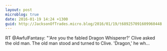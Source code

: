 ```yaml
---
layout: post
microblog: true
date: 2016-01-19 14:24 +1300
guid: http://JacksonOfTrades.micro.blog/2016/01/19/t689257091609960448.html
---
```

RT @AwfulFantasy: "'Are you the fabled Dragon Whisperer?' Clive asked the old man. 
The old man stood and turned to Clive. 
'Dragon,' he wh…
